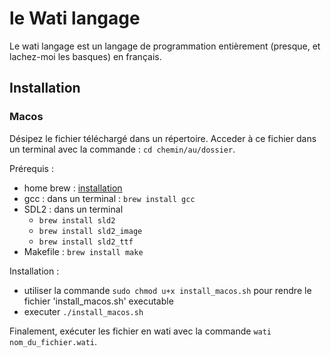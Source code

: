 # le Wati langage

Le wati langage est un langage de programmation entièrement (presque, et lachez-moi les basques) en français.

## Installation

### Macos
Désipez le fichier téléchargé dans un répertoire.
Acceder à ce fichier dans un terminal avec la commande :
`cd chemin/au/dossier`.

Prérequis : 
 - home brew : [installation](https://docs.brew.sh/Installation)
 - gcc : dans un terminal : `brew install gcc`
 - SDL2 : dans un terminal
    - `brew install sld2`
    - `brew install sld2_image`
    - `brew install sld2_ttf`
 - Makefile : `brew install make`

Installation : 
 - utiliser la commande `sudo chmod u+x install_macos.sh` pour rendre le fichier 'install_macos.sh' executable
 - executer `./install_macos.sh`

Finalement, exécuter les fichier en wati avec la commande
`wati nom_du_fichier.wati`.
